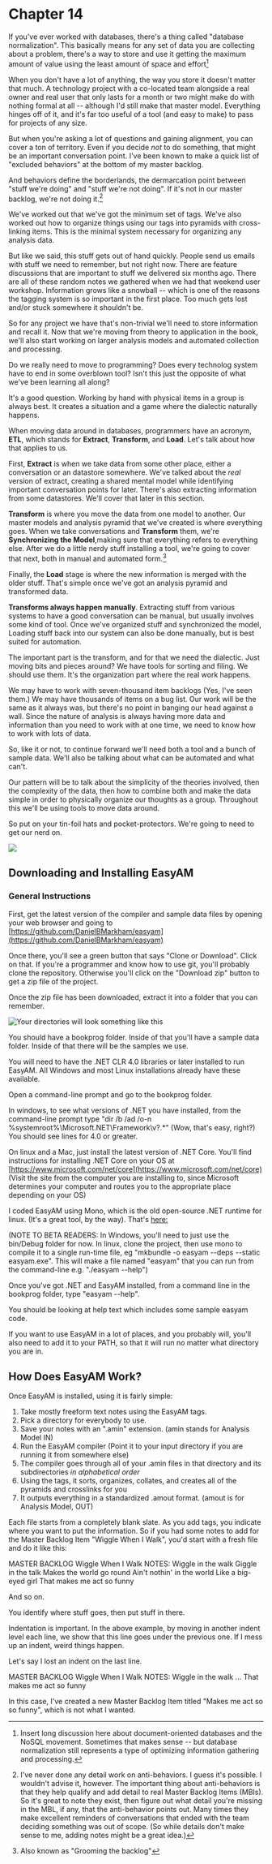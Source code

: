# Chapter 14

If you've ever worked with databases, there's a thing called "database normalization". This basically means for any set of data you are collecting about a problem, there's a way to store and use it getting the maximum amount of value using the least amount of space and effort[^14-1]

[^14-1]: Insert long discussion here about document-oriented databases and the NoSQL movement. Sometimes that makes sense -- but database normalization still represents a type of optimizing information gathering and processing.

When you don't have a lot of anything, the way you store it doesn't matter that much. A technology project with a co-located team alongside a real owner and real user that only lasts for a month or two might make do with nothing formal at all -- although I'd still make that master model. Everything hinges off of it, and it's far too useful of a tool (and easy to make) to pass for projects of any size.

But when you're asking a lot of questions and gaining alignment, you can cover a ton of territory. Even if you decide *not* to do something, that might be an important conversation point. I've been known to make a quick list of "excluded behaviors" at the bottom of my master backlog.

And behaviors define the borderlands, the dermarcation point between "stuff we're doing" and "stuff we're not doing". If it's not in our master backlog, we're not doing it.[^14-2]

[^14-2]: I've never done any detail work on anti-behaviors. I guess it's possible. I wouldn't advise it, however. The important thing about anti-behaviors is that they help qualify and add detail to real Master Backlog Items (MBIs). So it's great to note they exist, then figure out what detail you're missing in the MBL, if any, that the anti-behavior points out. Many times they make excellent reminders of conversations that ended with the team deciding something was out of scope. (So while details don't make sense to me, adding notes might be a great idea.)

We've worked out that we've got the minimum set of tags. We've also worked out how to organize things using our tags into pyramids with cross-linking items. This is the minimal system necessary for organizing any analysis data.

But like we said, this stuff gets out of hand quickly. People send us emails with stuff we need to remember, but not right now. There are feature discussions that are important to stuff we delivered six months ago. There are all of these random notes we gathered when we had that weekend user workshop. Information grows like a snowball -- which is one of the reasons the tagging system is so important in the first place. Too much gets lost and/or stuck somewhere it shouldn't be.

So for any project we have that's non-trivial we'll need to store information and recall it. Now that we're moving from theory to application in the book, we'll also start working on larger analysis models and automated collection and processing. 

Do we really need to move to programming? Does every technolog system have to end in some overblown tool? Isn't this just the opposite of what we've been learning all along?

It's a good question. Working by hand with physical items in a group is always best. It creates a situation and a game where the dialectic naturally happens.

When moving data around in databases, programmers have an acronym, **ETL**, which stands for **Extract**, **Transform**, and **Load**. Let's talk about how that applies to us.

First, **Extract** is when we take data from some other place, either a conversation or an datastore somewhere. We've talked about the *real* version of extract, creating a shared mental model while identifying important conversation points for later. There's also extracting information from some datastores. We'll cover that later in this section.

**Transform** is where you move the data from one model to another. Our master models and analysis pyramid that we've created is where everything goes. When we take conversations and **Transform** them, we're **Synchronizing the Model**,making sure that everything refers to everything else. After we do a little nerdy stuff installing a tool, we're going to cover that next, both in manual and automated form.[^14-3]

[^14-3]: Also known as "Grooming the backlog"

Finally, the **Load** stage is where the new information is merged with the older stuff. That's simple once we've got an analysis pyramid and transformed data.

**Transforms always happen manually**. Extracting stuff from various systems to have a good conversation can be manual, but usually involves some kind of tool. Once we've organized stuff and synchronized the model, Loading stuff back into our system can also be done manually, but is best suited for automation.

The important part is the transform, and for that we need the dialectic. Just moving bits and pieces around? We have tools for sorting and filing. We should use them. It's the organization part where the real work happens.

We may have to work with seven-thousand item backlogs (Yes, I've seen them.) We may have thousands of items on a bug list. Our work will be the same as it always was, but there's no point in banging our head against a wall. Since the nature of analysis is always having more data and information than you need to work with at one time, we need to know how to work with lots of data.

So, like it or not, to continue forward we'll need both a tool and a bunch of sample data. We'll also be talking about what can be automated and what can't.

Our pattern will be to talk about the simplicity of the theories involved, then the complexity of the data, then how to combine both and make the data simple in order to physically organize our thoughts as a group. Throughout this we'll be using tools to move data around.

So put on your tin-foil hats and pocket-protectors. We're going to need to get our nerd on. 

![](images/github-easyam.png)

## Downloading and Installing EasyAM

### General Instructions

First, get the latest version of the compiler and sample data files by opening your web browser and going to [https://github.com/DanielBMarkham/easyam](https://github.com/DanielBMarkham/easyam)

Once there, you'll see a green button that says "Clone or Download". Click on that. If you're a programmer and know how to use git, you'll probably clone the repository. Otherwise you'll click on the "Download zip" button to get a zip file of the project.

Once the zip file has been downloaded, extract it into a folder that you can remember. 

![Your directories will look something like this](images/easyam-folders.png)

You should have a bookprog folder. Inside of that you'll have a sample data folder. Inside of that there will be the samples we use.

You will need to have the .NET CLR 4.0 libraries or later installed to run EasyAM. All Windows and most Linux installations already have these available. 

Open a command-line prompt and go to the bookprog folder.

In windows, to see what versions of .NET you have installed, from the command-line prompt type "dir /b /ad /o-n %systemroot%\Microsoft.NET\Framework\v?.*" (Wow, that's easy, right?) You should see lines for 4.0 or greater.

On linux and a Mac, just install the latest version of .NET Core. You'll find instructions for installing .NET Core on your OS at [https://www.microsoft.com/net/core](https://www.microsoft.com/net/core) (Visit the site from the computer you are installing to, since Microsoft determines your computer and routes you to the appropriate place depending on your OS)

I coded EasyAM using Mono, which is the old open-source .NET runtime for linux. (It's a great tool, by the way). That's [here:](http://www.mono-project.com/)

(NOTE TO BETA READERS: In Windows, you'll need to just use the bin/Debug folder for now. In linux, clone the project, then use mono to compile it to a single run-time file, eg "mkbundle -o easyam --deps --static easyam.exe". This will make a file named "easyam" that you can run from the command-line e.g. "./easyam --help")

Once you've got .NET and EasyAM installed, from a command line in the bookprog folder, type "easyam --help". 

You should be looking at help text which includes some sample easyam code.

[](images/easyam-help-text.png)

If you want to use EasyAM in a lot of places, and you probably will, you'll also need to add it to your PATH, so that it will run no matter what directory you are in.

## How Does EasyAM Work?

Once EasyAM is installed, using it is fairly simple:
1. Take mostly freeform text notes using the EasyAM tags.
2. Pick a directory for everybody to use. 
3. Save your notes with an ".amin" extension. (amin stands for Analysis Model IN)
4. Run the EasyAM compiler (Point it to your input directory if you are running it from somewhere else)
5. The compiler goes through all of your .amin files in that directory and its subdirectories *in alphabetical order*
6. Using the tags, it sorts, organizes, collates, and creates all of the pyramids and crosslinks for you
7. It outputs everything in a standardized .amout format. (amout is for Analysis Model, OUT)

Each file starts from a completely blank slate. As you add tags, you indicate where you want to put the information. So if you had some notes to add for the Master Backlog Item "Wiggle When I Walk", you'd start with a fresh file and do it like this:

MASTER BACKLOG 
  Wiggle When I Walk 
    NOTES:
      Wiggle in the walk
      Giggle in the talk
      Makes the world go round
      Ain't nothin' in the world 
      Like a big-eyed girl
      That makes me act so funny

And so on.

You identify where stuff goes, then put stuff in there.

Indentation is important. In the above example, by moving in another indent level each line, we show that this line goes under the previous one. If I mess up an indent, weird things happen.

Let's say I lost an indent on the last line.

MASTER BACKLOG 
  Wiggle When I Walk 
    NOTES:
      Wiggle in the walk
      ...
  That makes me act so funny

  In this case, I've created a new Master Backlog Item titled "Makes me act so so funny", which is not what I wanted.

  

